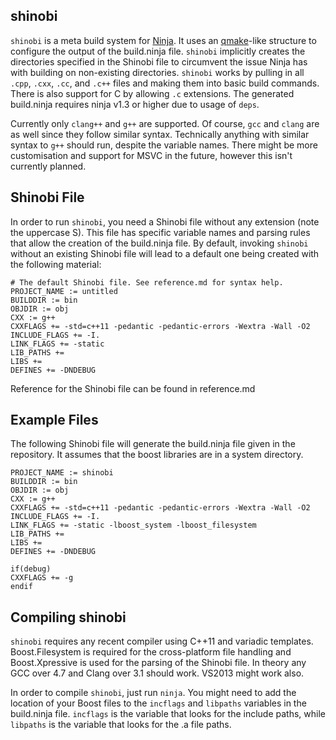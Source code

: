 ## shinobi

`shinobi` is a meta build system for [Ninja][1]. It uses an [qmake][2]-like structure to configure the output of the build.ninja file. `shinobi` implicitly creates the directories specified in the Shinobi file to circumvent the issue Ninja has with building on non-existing directories. `shinobi` works by pulling in all `.cpp`, `.cxx`, `.cc`, and `.c++` files and making them into basic build commands. There is also support for C by allowing `.c` extensions. The generated build.ninja requires ninja v1.3 or higher due to usage of `deps`.

Currently only `clang++` and `g++` are supported. Of course, `gcc` and `clang` are as well since they follow similar syntax. Technically anything with similar syntax to `g++` should run, despite the variable names. There might be more customisation and support for MSVC in the future, however this isn't currently planned.

[1]: http://martine.github.io/ninja/
[2]: https://qt-project.org/doc/qt-4.8/qmake-manual.html

## Shinobi File

In order to run `shinobi`, you need a Shinobi file without any extension (note the uppercase S). This file has specific variable names and parsing rules that allow the creation of the build.ninja file. By default, invoking `shinobi` without an existing Shinobi file will lead to a default one being created with the following material:

    # The default Shinobi file. See reference.md for syntax help.
    PROJECT_NAME := untitled
    BUILDDIR := bin
    OBJDIR := obj
    CXX := g++
    CXXFLAGS += -std=c++11 -pedantic -pedantic-errors -Wextra -Wall -O2
    INCLUDE_FLAGS += -I.
    LINK_FLAGS += -static
    LIB_PATHS +=
    LIBS +=
    DEFINES += -DNDEBUG

Reference for the Shinobi file can be found in reference.md

## Example Files

The following Shinobi file will generate the build.ninja file given in the repository. It assumes that the boost libraries are
in a system directory.


    PROJECT_NAME := shinobi
    BUILDDIR := bin
    OBJDIR := obj
    CXX := g++
    CXXFLAGS += -std=c++11 -pedantic -pedantic-errors -Wextra -Wall -O2
    INCLUDE_FLAGS += -I.
    LINK_FLAGS += -static -lboost_system -lboost_filesystem
    LIB_PATHS +=
    LIBS +=
    DEFINES += -DNDEBUG

    if(debug)
    CXXFLAGS += -g
    endif

## Compiling shinobi

`shinobi` requires any recent compiler using C++11 and variadic templates. Boost.Filesystem is required for the cross-platform 
file handling and Boost.Xpressive is used for the parsing of the Shinobi file. In theory any GCC over 4.7 and Clang over 3.1 
should work. VS2013 might work also.

In order to compile `shinobi`, just run `ninja`. You might need to add the location of your Boost files to the `incflags`
and `libpaths` variables in the build.ninja file. `incflags` is the variable that looks for the include paths, while `libpaths`
is the variable that looks for the .a file paths.